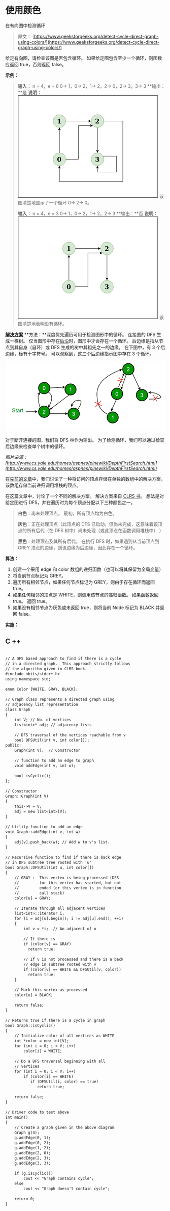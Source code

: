 # 使用颜色

在有向图中检测循环

> 原文： [https://www.geeksforgeeks.org/detect-cycle-direct-graph-using-colors/](https://www.geeksforgeeks.org/detect-cycle-direct-graph-using-colors/)

给定有向图，请检查该图是否包含循环。 如果给定图包含至少一个循环，则函数应返回 true，否则返回 false。

**示例：**

> **输入：** n = 4，e = 6
> 0-> 1，0-> 2，1-> 2，2-> 0，2-> 3，3-> 3
> **输出：**是
> **说明：**
> ![](img/afae40ff4e048b70f773dc281988d130.png)
> 该图清楚地显示了一个循环 0-> 2-> 0。
> 
> **输入：** n = 4，e = 3
> 0-> 1，0-> 2，1-> 2，2-> 3
> **输出：**否
> **说明：**
> ![](img/31316268b86d41df0b22a252b55528db.png)
> 该图清楚地表明没有循环。

<u>**解决方案**</u> 
**方法：**深度优先遍历可用于检测图形中的循环。 连接图的 DFS 生成一棵树。 仅当图形中存在[后沿](http://en.wikipedia.org/wiki/Depth-first_search#Output_of_a_depth-first_search)时，图形中才会存在一个循环。 后边缘是指从节点到其自身（自环）或 DFS 生成的树中其祖先之一的边缘。 在下图中，有 3 个后边缘，标有十字符号。 可以观察到，这三个后边缘指示图中存在 3 个循环。

[![](img/996d6c652b54a4e0592c68f5dafd1111.png "DFS")](https://media.geeksforgeeks.org/wp-content/uploads/detect-cycle.png)

对于断开连接的图，我们将 DFS 林作为输出。 为了检测循环，我们可以通过检查后边缘来检查单个树中的循环。

*图片来源： [http://www.cs.yale.edu/homes/aspnes/pinewiki/DepthFirstSearch.html](http://www.cs.yale.edu/homes/aspnes/pinewiki/DepthFirstSearch.html)*

在[先前的文章](https://www.geeksforgeeks.org/detect-cycle-in-a-graph/)中，我们讨论了一种将访问的顶点存储在单独的数组中的解决方案，该数组存储当前递归调用堆栈的顶点。

在这篇文章中，讨论了一个不同的解决方案。 解决方案来自 [CLRS 书](http://www.amazon.in/Introduction-Algorithms-Thomas-H-Cormen/dp/8120340078/ref=as_sl_pc_qf_sp_asin_til?tag=geeksforgeeks-21&linkCode=w00&linkId=ECBJHKOAMA4NJO33&creativeASIN=8120340078)。 想法是对给定图进行 DFS，并在遍历时为每个顶点分配以下三种颜色之一。

> **白色**：尚未处理顶点。 最初，所有顶点均为白色。
> 
> **灰色**：正在处理顶点（此顶点的 DFS 已启动，但尚未完成，这意味着该顶点的所有后代（在 DFS 树中）尚未处理（或此顶点在函数调用堆栈中） ）
> 
> **黑色**：处理顶点及其所有后代。 在执行 DFS 时，如果遇到从当前顶点到 GREY 顶点的边缘，则该边缘为后边缘，因此存在一个循环。

**算法：**

1.  创建一个采用 edge 和 color 数组的递归函数（也可以将其保留为全局变量）
2.  将当前节点标记为 GREY。
3.  遍历所有相邻节点，如果任何节点标记为 GREY，则由于存在循环而返回 true。
4.  如果任何相邻的顶点是 WHITE，则调用该节点的递归函数。 如果函数返回 true。 返回 true。
5.  如果没有相邻节点为灰色或未返回 true，则将当前 Node 标记为 BLACK 并返回 false。

**实施：**

## C ++

```

// A DFS based approach to find if there is a cycle 
// in a directed graph.  This approach strictly follows 
// the algorithm given in CLRS book. 
#include <bits/stdc++.h> 
using namespace std; 

enum Color {WHITE, GRAY, BLACK}; 

// Graph class represents a directed graph using 
// adjacency list representation 
class Graph 
{ 
    int V; // No. of vertices 
    list<int>* adj; // adjacency lists 

    // DFS traversal of the vertices reachable from v 
    bool DFSUtil(int v, int color[]); 
public: 
    Graph(int V);  // Constructor 

    // function to add an edge to graph 
    void addEdge(int v, int w); 

    bool isCyclic(); 
}; 

// Constructor 
Graph::Graph(int V) 
{ 
    this->V = V; 
    adj = new list<int>[V]; 
} 

// Utility function to add an edge 
void Graph::addEdge(int v, int w) 
{ 
    adj[v].push_back(w); // Add w to v's list. 
} 

// Recursive function to find if there is back edge 
// in DFS subtree tree rooted with 'u' 
bool Graph::DFSUtil(int u, int color[]) 
{ 
    // GRAY :  This vertex is being processed (DFS 
    //         for this vertex has started, but not 
    //         ended (or this vertex is in function 
    //         call stack) 
    color[u] = GRAY; 

    // Iterate through all adjacent vertices 
    list<int>::iterator i; 
    for (i = adj[u].begin(); i != adj[u].end(); ++i) 
    { 
        int v = *i;  // An adjacent of u 

        // If there is 
        if (color[v] == GRAY) 
          return true; 

        // If v is not processed and there is a back 
        // edge in subtree rooted with v 
        if (color[v] == WHITE && DFSUtil(v, color)) 
          return true; 
    } 

    // Mark this vertex as processed 
    color[u] = BLACK; 

    return false; 
} 

// Returns true if there is a cycle in graph 
bool Graph::isCyclic() 
{ 
    // Initialize color of all vertices as WHITE 
    int *color = new int[V]; 
    for (int i = 0; i < V; i++) 
        color[i] = WHITE; 

    // Do a DFS traversal beginning with all 
    // vertices 
    for (int i = 0; i < V; i++) 
        if (color[i] == WHITE) 
           if (DFSUtil(i, color) == true) 
              return true; 

    return false; 
} 

// Driver code to test above 
int main() 
{ 
    // Create a graph given in the above diagram 
    Graph g(4); 
    g.addEdge(0, 1); 
    g.addEdge(0, 2); 
    g.addEdge(1, 2); 
    g.addEdge(2, 0); 
    g.addEdge(2, 3); 
    g.addEdge(3, 3); 

    if (g.isCyclic()) 
        cout << "Graph contains cycle"; 
    else
        cout << "Graph doesn't contain cycle"; 

    return 0; 
} 

```